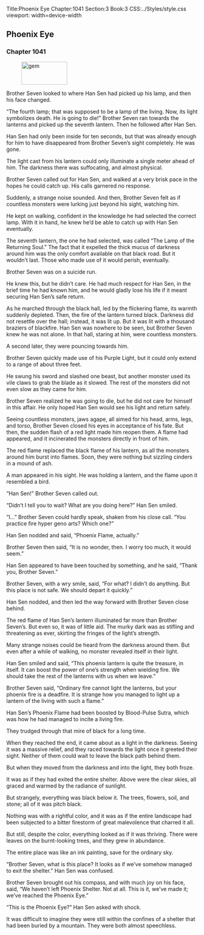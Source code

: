 Title:Phoenix Eye 
Chapter:1041 
Section:3 
Book:3 
CSS:../Styles/style.css 
viewport: width=device-width
  
## Phoenix Eye
### Chapter 1041
  
<figure>
	<img src="../Images/gem.gif" alt="gem" id="gem" width="120" height="60" />
</figure>
  

  
Brother Seven looked to where Han Sen had picked up his lamp, and then his face changed.

“The fourth lamp; that was supposed to be a lamp of the living. Now, its light symbolizes death. He is going to die!” Brother Seven ran towards the lanterns and picked up the seventh lantern. Then he followed after Han Sen.

Han Sen had only been inside for ten seconds, but that was already enough for him to have disappeared from Brother Seven’s sight completely. He was gone.

The light cast from his lantern could only illuminate a single meter ahead of him. The darkness there was suffocating, and almost physical.

Brother Seven called out for Han Sen, and walked at a very brisk pace in the hopes he could catch up. His calls garnered no response.

Suddenly, a strange noise sounded. And then, Brother Seven felt as if countless monsters were lurking just beyond his sight, watching him.

He kept on walking, confident in the knowledge he had selected the correct lamp. With it in hand, he knew he’d be able to catch up with Han Sen eventually.

The seventh lantern, the one he had selected, was called “The Lamp of the Returning Soul.” The fact that it expelled the thick mucus of darkness around him was the only comfort available on that black road. But it wouldn’t last. Those who made use of it would perish, eventually.

Brother Seven was on a suicide run.

He knew this, but he didn’t care. He had much respect for Han Sen, in the brief time he had known him, and he would gladly lose his life if it meant securing Han Sen’s safe return.

As he marched through the black hall, led by the flickering flame, its warmth suddenly depleted. Then, the fire of the lantern turned black. Darkness did not resettle over the hall; instead, it was lit up. But it was lit with a thousand braziers of blackfire. Han Sen was nowhere to be seen, but Brother Seven knew he was not alone. In that hall, staring at him, were countless monsters.

A second later, they were pouncing towards him.

Brother Seven quickly made use of his Purple Light, but it could only extend to a range of about three feet.

He swung his sword and slashed one beast, but another monster used its vile claws to grab the blade as it slowed. The rest of the monsters did not even slow as they came for him.

Brother Seven realized he was going to die, but he did not care for himself in this affair. He only hoped Han Sen would see his light and return safely.

Seeing countless monsters, jaws agape, all aimed for his head, arms, legs, and torso, Brother Seven closed his eyes in acceptance of his fate. But then, the sudden flash of a red light made him reopen them. A flame had appeared, and it incinerated the monsters directly in front of him.

The red flame replaced the black flame of his lantern, as all the monsters around him burst into flames. Soon, they were nothing but sizzling cinders in a mound of ash.

A man appeared in his sight. He was holding a lantern, and the flame upon it resembled a bird.

“Han Sen!” Brother Seven called out.

“Didn’t I tell you to wait? What are you doing here?” Han Sen smiled.

“I…” Brother Seven could hardly speak, shaken from his close call. “You practice fire hyper geno arts? Which one?”

Han Sen nodded and said, “Phoenix Flame, actually.”

Brother Seven then said, “It is no wonder, then. I worry too much, it would seem.”

Han Sen appeared to have been touched by something, and he said, “Thank you, Brother Seven.”

Brother Seven, with a wry smile, said, “For what? I didn’t do anything. But this place is not safe. We should depart it quickly.”

Han Sen nodded, and then led the way forward with Brother Seven close behind.

The red flame of Han Sen’s lantern illuminated far more than Brother Seven’s. But even so, it was of little aid. The murky dark was as stifling and threatening as ever, skirting the fringes of the light’s strength.

Many strange noises could be heard from the darkness around them. But even after a while of walking, no monster revealed itself in their light.

Han Sen smiled and said, “This phoenix lantern is quite the treasure, in itself. It can boost the power of one’s strength when wielding fire. We should take the rest of the lanterns with us when we leave.”

Brother Seven said, “Ordinary fire cannot light the lanterns, but your phoenix fire is a deadfire. It is strange how you managed to light up a lantern of the living with such a flame.”

Han Sen’s Phoenix Flame had been boosted by Blood-Pulse Sutra, which was how he had managed to incite a living fire.

They trudged through that mire of black for a long time.

When they reached the end, it came about as a light in the darkness. Seeing it was a massive relief, and they raced towards the light once it greeted their sight. Neither of them could wait to leave the black path behind them.

But when they moved from the darkness and into the light, they both froze.

It was as if they had exited the entire shelter. Above were the clear skies, all graced and warmed by the radiance of sunlight.

But strangely, everything was black below it. The trees, flowers, soil, and stone; all of it was pitch black.

Nothing was with a rightful color, and it was as if the entire landscape had been subjected to a bitter firestorm of great malevolence that charred it all.

But still, despite the color, everything looked as if it was thriving. There were leaves on the burnt-looking trees, and they grew in abundance.

The entire place was like an ink painting, save for the ordinary sky.

“Brother Seven, what is this place? It looks as if we’ve somehow managed to exit the shelter.” Han Sen was confused.

Brother Seven brought out his compass, and with much joy on his face, said, “We haven’t left Phoenix Shelter. Not at all. This is it, we’ve made it; we’ve reached the Phoenix Eye.”

“This is the Phoenix Eye?” Han Sen asked with shock.

It was difficult to imagine they were still within the confines of a shelter that had been buried by a mountain. They were both almost speechless.